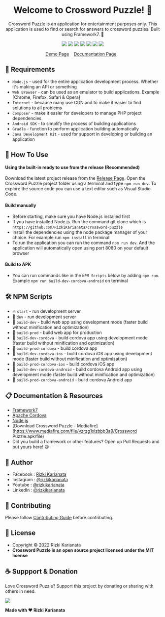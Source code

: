 <h1 align="center">Welcome to Crossword Puzzle! 👋 </h1>

<p align="center">Crossword Puzzle is an application for entertainment purposes only. This application is used to find or search for answers to crossword puzzles. Built using Framework7. 💖 </p>

<p align="center">
<img src="https://img.shields.io/github/contributors/RizkiKarianata/crossword-puzzle?style=flat-square">
<img src="https://img.shields.io/github/issues/RizkiKarianata/crossword-puzzle?style=flat-square">
<img src="https://img.shields.io/github/stars/RizkiKarianata/crossword-puzzle?style=flat-square"> 
<img src="https://img.shields.io/github/forks/RizkiKarianata/crossword-puzzle?style=flat-square">
<img src="https://img.shields.io/github/last-commit/RizkiKarianata/crossword-puzzle.svg?style=flat-square">
<img src="https://img.shields.io/github/languages/code-size/RizkiKarianata/crossword-puzzle?style=flat-square">
<img src="https://img.shields.io/github/license/RizkiKarianata/crossword-puzzle?style=flat-square">
</p>

<p align="center">
<a href="https://karianata.com/crossword-puzzle/demo">Demo Page</a>&nbsp;&nbsp;&nbsp;
<a href="https://karianata.com/crossword-puzzle/docs">Documentation Page</a>&nbsp;&nbsp;&nbsp;
</p>

## 💾 Requirements

* `Node.js` - used for the entire application development process. Whether it's making an API or something
* `Web Browser` - can be used as an emulator to build applications. Example [Chrome, Firefox, Safari & Opera]
* `Internet` - because many use CDN and to make it easier to find solutions to all problems
* `Composer` - make it easier for developers to manage PHP project dependencies
* `Android SDK` - to simplify the process of building applications
* `Gradle` - function to perform application building automatically
* `Java Development Kit` - used for support in developing or building an application

## 🎯 How To Use

#### Using the built-in ready to use from the release (Recommended)

Download the latest project release from the [Release Page](https://github.com/RizkiKarianata/crossword-puzzle "Release Page"). Open the Crossword Puzzle project folder using a terminal and type `npm run dev`. To explore the source code you can use a text editor such as Visual Studio Code.

#### Build manually

* Before starting, make sure you have Node.js installed first
* If you have installed Node.js. Run the command git clone which is `https://github.com/RizkiKarianata/crossword-puzzle`
* Install the dependencies using the node package manager of your choice. For example run `npm install` in terminal
* To run the application you can run the command `npm run dev`. And the application will automatically open using port 8080 on your default browser

#### Build to APK

* You can run commands like in the `NPM Scripts` below by adding `npm run`. Example `npm run build-dev-cordova-android` on terminal

## 🛠 NPM Scripts

* 🔥 `start` - run development server
* 🔧 `dev` - run development server
* 🔧 `build-dev` - build web app using development mode (faster build without minification and optimization)
* 🔧 `build-prod` - build web app for production
* 📱 `build-dev-cordova` - build cordova app using development mode (faster build without minification and optimization)
* 📱 `build-prod-cordova` - build cordova app
* 📱 `build-dev-cordova-ios` - build cordova iOS app using development mode (faster build without minification and optimization)
* 📱 `build-prod-cordova-ios` - build cordova iOS app
* 📱 `build-dev-cordova-android` - build cordova Android app using development mode (faster build without minification and optimization)
* 📱 `build-prod-cordova-android` - build cordova Android app

## 📋 Documentation & Resources

* [Framework7](https://framework7.io/)
* [Apache Cordova](https://cordova.apache.org/)
* [Node.js](https://nodejs.org/en/)
* [Download Crossword Puzzle - Mediafire](https://www.mediafire.com/file/vzrzg1xlzbbb3a9/Crossword Puzzle.apk/file)
* Did you build a framework or other features? Open up Pull Requests and put yours here! 😃

## 🧑 Author

* Facebook : <a href="https://www.facebook.com/rizky.slankers.3386"> Rizki Karianata</a>
* Instagram : <a href="https://www.instagram.com/rizkikarianata"> @rizkikarianata</a>
* Youtube : <a href="https://www.youtube.com/channel/UCwhkJwsq6swJrerdP0tixJA"> @rizkikarianata</a>
* LinkedIn :  <a href="https://www.linkedin.com/in/rizkikarianata"> @rizkikarianata</a>

## 🤝 Contributing

Please follow [Contributing Guide](./CONTRIBUTING.md) before contributing.

## 📝 License

* Copyright © 2022 Rizki Karianata
* **Crossword Puzzle is an open source project licensed under the MIT license**

## ☕️ Suppport & Donation

Love Crossword Puzzle? Support this project by donating or sharing with others in need.

<a href="https://www.buymeacoffee.com/rizkikarianata"><img src="https://img.shields.io/badge/Buy_Me_A_Coffee-FFDD00?style=for-the-badge&logo=buy-me-a-coffee&logoColor=black"/> </a>

**Made with ❤️ Rizki Karianata**
